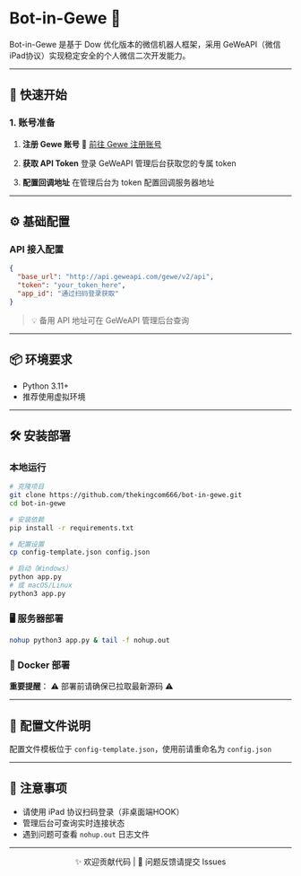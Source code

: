 # Bot-in-Gewe 🤖

Bot-in-Gewe 是基于 Dow 优化版本的微信机器人框架，采用 GeWeAPI（微信iPad协议）实现稳定安全的个人微信二次开发能力。

---

## 🚀 快速开始

### 1. 账号准备
1. **注册 Gewe 账号**
   📌 [前往 Gewe 注册账号](http://218.78.116.24:10885/#/register?inviteCode=buw8nPc2xx)

2. **获取 API Token**
   登录 GeWeAPI 管理后台获取您的专属 token

3. **配置回调地址**
   在管理后台为 token 配置回调服务器地址

---
## ⚙️ 基础配置

### API 接入配置
```json
{
  "base_url": "http://api.geweapi.com/gewe/v2/api",
  "token": "your_token_here",
  "app_id": "通过扫码登录获取"
}
```
> 💡 备用 API 地址可在 GeWeAPI 管理后台查询

---

## 📦 环境要求
- Python 3.11+
- 推荐使用虚拟环境

---

## 🛠️ 安装部署

### 本地运行
```bash
# 克隆项目
git clone https://github.com/thekingcom666/bot-in-gewe.git
cd bot-in-gewe

# 安装依赖
pip install -r requirements.txt

# 配置设置
cp config-template.json config.json

# 启动（Windows）
python app.py
# 或 macOS/Linux
python3 app.py
```

### 🖥️ 服务器部署
```bash
nohup python3 app.py & tail -f nohup.out
```

### 🐳 Docker 部署
**重要提醒**：
⚠️ 部署前请确保已拉取最新源码 ⚠️

---

## 📄 配置文件说明
配置文件模板位于 `config-template.json`，使用前请重命名为 `config.json`

---

## 📌 注意事项
- 请使用 iPad 协议扫码登录（非桌面端HOOK）
- 管理后台可查询实时连接状态
- 遇到问题可查看 `nohup.out` 日志文件

---
<div align="center">
✨ 欢迎贡献代码 | 📮 问题反馈请提交 Issues
</div>

